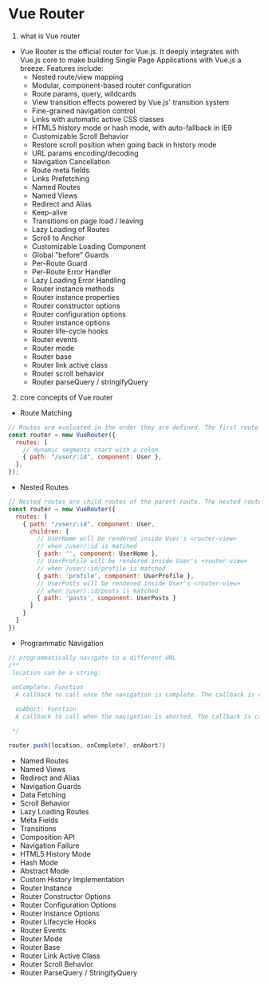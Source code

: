 # Vue Router

1. what is Vue router

- Vue Router is the official router for Vue.js. It deeply integrates with Vue.js core to make building Single Page Applications with Vue.js a breeze. Features include:
  - Nested route/view mapping
  - Modular, component-based router configuration
  - Route params, query, wildcards
  - View transition effects powered by Vue.js' transition system
  - Fine-grained navigation control
  - Links with automatic active CSS classes
  - HTML5 history mode or hash mode, with auto-fallback in IE9
  - Customizable Scroll Behavior
  - Restore scroll position when going back in history mode
  - URL params encoding/decoding
  - Navigation Cancellation
  - Route meta fields
  - Links Prefetching
  - Named Routes
  - Named Views
  - Redirect and Alias
  - Keep-alive
  - Transitions on page load / leaving
  - Lazy Loading of Routes
  - Scroll to Anchor
  - Customizable Loading Component
  - Global "before" Guards
  - Per-Route Guard
  - Per-Route Error Handler
  - Lazy Loading Error Handling
  - Router instance methods
  - Router instance properties
  - Router constructor options
  - Router configuration options
  - Router instance options
  - Router life-cycle hooks
  - Router events
  - Router mode
  - Router base
  - Router link active class
  - Router scroll behavior
  - Router parseQuery / stringifyQuery

2. core concepts of Vue router

- Route Matching

```js
// Routes are evaluated in the order they are defined. The first route that matches the URL is the one that is used.
const router = new VueRouter({
  routes: [
    // dynamic segments start with a colon
    { path: "/user/:id", component: User },
  ],
});
```

- Nested Routes
```js
// Nested routes are child routes of the parent route. The nested routes are defined in the children property of the parent route.
const router = new VueRouter({
  routes: [
    { path: "/user/:id", component: User,
      children: [
        // UserHome will be rendered inside User's <router-view>
        // when /user/:id is matched
        { path: '', component: UserHome },
        // UserProfile will be rendered inside User's <router-view>
        // when /user/:id/profile is matched
        { path: 'profile', component: UserProfile },
        // UserPosts will be rendered inside User's <router-view>
        // when /user/:id/posts is matched
        { path: 'posts', component: UserPosts }
      ]
    }
  ]
})
```

- Programmatic Navigation
```js
// programmatically navigate to a different URL
/**
 location can be a string:
 
 onComplete: Function
  A callback to call once the navigation is complete. The callback is called with the same arguments as those of router.push.

  onAbort: Function
  A callback to call when the navigation is aborted. The callback is called with the same arguments as those of router.push.

 */

router.push(location, onComplete?, onAbort?)
```
 

- Named Routes
- Named Views
- Redirect and Alias
- Navigation Guards
- Data Fetching
- Scroll Behavior
- Lazy Loading Routes
- Meta Fields
- Transitions
- Composition API
- Navigation Failure
- HTML5 History Mode
- Hash Mode
- Abstract Mode
- Custom History Implementation
- Router Instance
- Router Constructor Options
- Router Configuration Options
- Router Instance Options
- Router Lifecycle Hooks
- Router Events
- Router Mode
- Router Base
- Router Link Active Class
- Router Scroll Behavior
- Router ParseQuery / StringifyQuery
